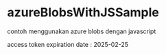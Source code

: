 # azureBlobsWithJSSample
contoh menggunakan azure blobs dengan javascript

access token expiration date : 2025-02-25
